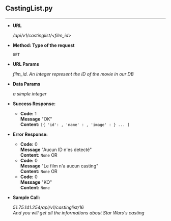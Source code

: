 ## **CastingList.py**
---

- **URL**

  _/api/v1/castinglist/<film_id>_

- **Method: Type of the request**

  `GET`

- **URL Params**

  _film_id. An integer represent the ID of the movie in our DB_

- **Data Params**

  _a simple integer_

- **Success Response:**

  - **Code:** 1 <br />
    **Message** "OK"  
    **Content:** `[{ 'id': ,
                    'name' : ,
                    'image' :
                    }
                    ...
                  ]`

- **Error Response:**

  - **Code:** 0 <br />
    **Message** "Aucun ID n'es detecté"  
    **Content:** `None`
  OR
  - **Code:** 0 <br />
    **Message** "Le film n'a aucun casting"  
    **Content:** `None`
  OR
  - **Code:** 0 <br />
    **Message** "KO"  
    **Content:** `None`

- **Sample Call:**

  _51.75.141.254/api/v1/castinglist/16  
  And you will get all the informations about Star Wars's casting_
